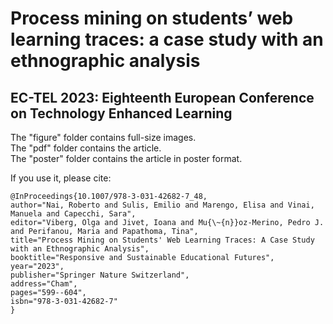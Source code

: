 # Process mining on students’ web learning traces: a case study with an ethnographic analysis
## EC-TEL 2023: Eighteenth European Conference on Technology Enhanced Learning

The "figure" folder contains full-size images.  
The "pdf" folder contains the article.  
The "poster" folder contains the article in poster format.  

If you use it, please cite:

```
@InProceedings{10.1007/978-3-031-42682-7_48,
author="Nai, Roberto and Sulis, Emilio and Marengo, Elisa and Vinai, Manuela and Capecchi, Sara",
editor="Viberg, Olga and Jivet, Ioana and Mu{\~{n}}oz-Merino, Pedro J. and Perifanou, Maria and Papathoma, Tina",
title="Process Mining on Students' Web Learning Traces: A Case Study with an Ethnographic Analysis",
booktitle="Responsive and Sustainable Educational Futures",
year="2023",
publisher="Springer Nature Switzerland",
address="Cham",
pages="599--604",
isbn="978-3-031-42682-7"
}
```
